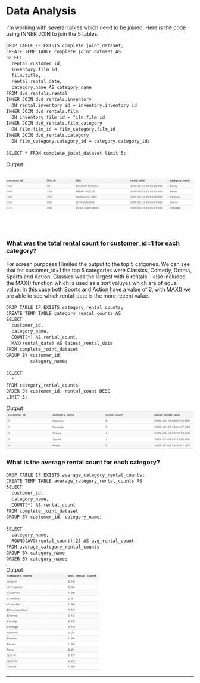 # Data Analysis

I'm working with several tables which need to be joined.  Here is the code using INNER JOIN to join the 5 tables.
```
DROP TABLE IF EXISTS complete_joint_dataset;
CREATE TEMP TABLE complete_joint_dataset AS
SELECT
  rental.customer_id,
  inventory.film_id,
  film.title,
  rental.rental_date,
  category.name AS category_name
FROM dvd_rentals.rental
INNER JOIN dvd_rentals.inventory
  ON rental.inventory_id = inventory.inventory_id
INNER JOIN dvd_rentals.film
  ON inventory.film_id = film.film_id
INNER JOIN dvd_rentals.film_category
  ON film.film_id = film_category.film_id
INNER JOIN dvd_rentals.category
  ON film_category.category_id = category.category_id;

SELECT * FROM complete_joint_dataset limit 5;
```
Output

![My Image](images/join_tables.png)
-------
<br>
<br>

### What was the total rental count for customer_id=1 for each category?  
For screen purposes I limited the output to the top 5 catgories.  We can see that for customer_id=1 the top 5 categories were Classics, Comedy, Drama, Sports and Action.  Classics was the largest with 6 rentals.  I also included the MAX() function which is used as a sort valuyes which are of equal value.  In this case both Sports and Action have a value of 2, with MAX() we are able to see which rental_date is the more recent value.  
```
DROP TABLE IF EXISTS category_rental_counts;
CREATE TEMP TABLE category_rental_counts AS
SELECT
  customer_id,
  category_name,
  COUNT(*) AS rental_count,
  MAX(rental_date) AS latest_rental_date
FROM complete_joint_dataset
GROUP BY customer_id,
         category_name;

SELECT 
  *
FROM category_rental_counts
ORDER BY customer_id, rental_count DESC
LIMIT 5;
```
Output
![My Image](images/cat_rental_count.png)

### What is the average rental count for each category?
```
DROP TABLE IF EXISTS average_category_rental_counts;
CREATE TEMP TABLE average_category_rental_counts AS
SELECT
  customer_id,
  category_name,
  COUNT(*) AS rental_count
FROM complete_joint_dataset
GROUP BY customer_id, category_name;

SELECT
  category_name,
  ROUND(AVG(rental_count),2) AS avg_rental_count
FROM average_category_rental_counts
GROUP BY category_name
ORDER BY category_name;
```
Output<br>
<img src="images/avg_rental_count.png" alt="Employee data" width="250" height="260">



-----
